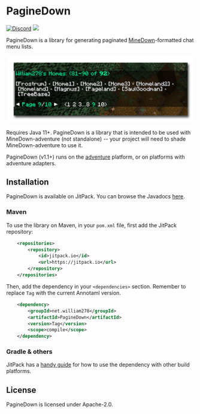 # PagineDown
[![Discord](https://img.shields.io/discord/818135932103557162?color=7289da&logo=discord)](https://discord.gg/tVYhJfyDWG)
[![](https://jitpack.io/v/net.william278/PagineDown.svg)](https://jitpack.io/#net.william278/PagineDown)

PagineDown is a library for generating paginated [MineDown](https://github.com/Phoenix616/MineDown)-formatted chat menu lists.

![](images/list-example-in-game.png)

Requires Java 11+. PagineDown is a library that is intended to be used with MineDown-adventure (not standalone) -- your project will need to shade MineDown-adventure to use it.

PagineDown (v1.1+) runs on the [adventure](https://docs.adventure.kyori.net/) platform, or on platforms with adventure adapters.

## Installation
PagineDown is available on JitPack. You can browse the Javadocs [here](https://javadoc.jitpack.io/net/william278/PagineDown/latest/javadoc/).

### Maven
To use the library on Maven, in your `pom.xml` file, first add the JitPack repository:
```xml
    <repositories>
        <repository>
            <id>jitpack.io</id>
            <url>https://jitpack.io</url>
        </repository>
    </repositories>
```

Then, add the dependency in your `<dependencies>` section. Remember to replace `Tag` with the current Annotaml version.
```xml
    <dependency>
        <groupId>net.william278</groupId>
        <artifactId>PagineDown</artifactId>
        <version>Tag</version>
        <scope>compile</scope>
    </dependency>
```

### Gradle & others
JitPack has a [handy guide](https://jitpack.io/#net.william278/PagineDown/#How_to) for how to use the dependency with other build platforms.

## License
PagineDown is licensed under Apache-2.0.
